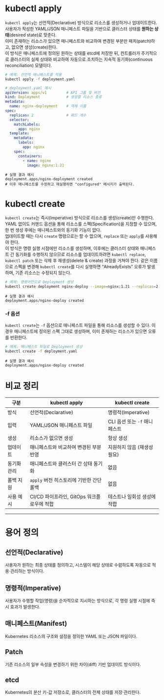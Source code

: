 # kubectl apply

`kubectl apply`는 선언적(Declarative) 방식으로 리소스를 생성하거나 업데이트한다.  
사용자가 작성한 YAML/JSON 매니페스트 파일을 기반으로 클러스터 상태를 **원하는 상태**(desired state)로 맞춘다.  
이미 존재하는 리소스가 있으면 매니페스트와 비교하여 변경된 부분만 패치(patch)하고, 없으면 생성(create)한다.  
이 방식은 매니페스트에 정의된 원하는 상태를 etcd에 저장한 뒤, 컨트롤러가 주기적으로 클러스터의 실제 상태와 비교하여 자동으로 조치하는 지속적 동기화(continuous reconciliation) 모델이다.

```bash
# 예제: 선언적 매니페스트를 적용
kubectl apply -f deployment.yaml
```

```yaml
# deployment.yaml 예시
apiVersion: apps/v1         # API 그룹 및 버전
kind: Deployment            # 생성할 리소스 종류
metadata:
  name: nginx-deployment    # 객체 이름
spec:
  replicas: 2               # 파드 개수
  selector:
    matchLabels:
      app: nginx
  template:
    metadata:
      labels:
        app: nginx
    spec:
      containers:
        - name: nginx
          image: nginx:1.21
```

```text
# 실행 결과 예시
deployment.apps/nginx-deployment created
# 이후 매니페스트를 수정하고 재실행하면 "configured" 메시지가 출력된다.
```

# kubectl create

`kubectl create`는 즉시(Imperative) 방식으로 리소스를 생성(create)만 수행한다.  
YAML 없이도 커맨드 옵션을 통해 리소스를 스펙(Specification)을 지정할 수 있으며, 한 번 생성 후에는 매니페스트와의 동기화 기능이 없다.  
업데이트할 때는 다시 `create` 명령으로는 할 수 없으며, `replace` 또는 `apply`를 사용해야 한다.  
이 방식은 명령 실행 시점에만 리소스를 생성하며, 이후에는 클러스터 상태와 매니페스트 간 동기화를 수행하지 않으므로 리소스를 업데이트하려면 `kubectl replace`, `kubectl patch` 또는 삭제 후 재생성(delete & create) 과정을 거쳐야 한다.
같은 이름으로 스펙을 변경해 `kubectl create`를 다시 실행하면 “AlreadyExists” 오류가 발생하며, 기존 리소스는 수정되지 않는다.

```bash
# 예제: 명령어만으로 Deployment 생성
kubectl create deployment nginx-deploy --image=nginx:1.21 --replicas=2
```

```text
# 실행 결과 예시
deployment.apps/nginx-deploy created
```

### -f 옵션

`kubectl create`는 `-f` 옵션으로 매니페스트 파일을 통해 리소스를 생성할 수 있다. 이 경우 매니페스트에 정의된 스펙 그대로 생성하며, 이미 존재하는 리소스가 있으면 오류를 반환한다.

```bash
# 예제: 매니페스트 파일로 Deployment 생성
kubectl create -f deployment.yaml
```

```text
# 실행 결과 예시
deployment.apps/nginx-deploy created
```

# 비교 정리

| 구분     | kubectl apply                 | kubectl create       |
|--------|-------------------------------|----------------------|
| 방식     | 선언적(Declarative)              | 명령적(Imperative)      |
| 입력     | YAML/JSON 매니페스트 파일            | CLI 옵션 또는 `-f` 매니페스트 |
| 생성     | 리소스가 없으면 생성                   | 항상 생성                |
| 업데이트   | 매니페스트와 비교하여 변경된 부분 반영         | 지원하지 않음 (재생성 필요)     |
| 동기화 관리 | 매니페스트와 클러스터 간 상태 동기화          | 없음                   |
| 롤백 지원  | `apply` 버전 히스토리에 기반한 간단 롤백    | 없음                   |
| 사용 예시  | CI/CD 파이프라인, GitOps 워크플로우에 적합 | 테스트나 일회성 생성에 적합      |

---

# 용어 정의

## 선언적(Declarative)

사용자가 원하는 최종 상태를 정의하고, 시스템이 해당 상태로 수렴하도록 자동으로 적용·관리하는 방식이다.

## 명령적(Imperative)

사용자가 수행할 작업(명령)을 순차적으로 지시하는 방식으로, 각 명령 실행 시점에 즉시 효과가 발생한다.

## 매니페스트(Manifest)

Kubernetes 리소스의 구조와 설정을 정의한 YAML 또는 JSON 파일이다.

## Patch

기존 리소스의 일부 속성을 변경하기 위한 차이(diff) 기반 업데이트 방식이다.

## etcd

Kubernetes의 분산 키-값 저장소로, 클러스터의 전체 상태를 저장·관리한다.
